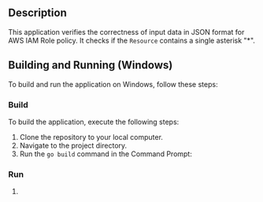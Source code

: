 ## Description
This application verifies the correctness of input data in JSON format for AWS IAM Role policy. It checks if the `Resource` contains a single asterisk "*".

## Building and Running (Windows)
To build and run the application on Windows, follow these steps:

### Build
To build the application, execute the following steps:
1. Clone the repository to your local computer.
2. Navigate to the project directory.
3. Run the `go build` command in the Command Prompt:
   
### Run
1.
